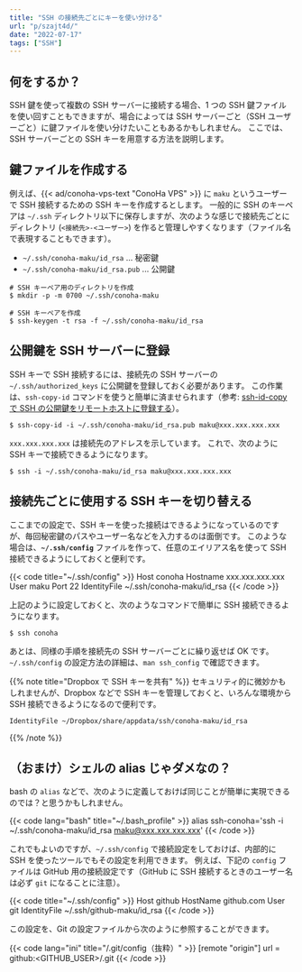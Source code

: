 ```yaml
---
title: "SSH の接続先ごとにキーを使い分ける"
url: "p/szajt4d/"
date: "2022-07-17"
tags: ["SSH"]
---
```


何をするか？
----

SSH 鍵を使って複数の SSH サーバーに接続する場合、1 つの SSH 鍵ファイルを使い回すこともできますが、場合によっては SSH サーバーごと（SSH ユーザーごと）に鍵ファイルを使い分けたいこともあるかもしれません。
ここでは、SSH サーバーごとの SSH キーを用意する方法を説明します。


鍵ファイルを作成する
----

例えば、{{< ad/conoha-vps-text "ConoHa VPS" >}} に `maku` というユーザーで SSH 接続するための SSH キーを作成するとします。
一般的に SSH のキーペアは `~/.ssh` ディレクトリ以下に保存しますが、次のような感じで接続先ごとにディレクトリ (`<接続先>-<ユーザー>`) を作ると管理しやすくなります（ファイル名で表現することもできます）。

- `~/.ssh/conoha-maku/id_rsa` ... 秘密鍵
- `~/.ssh/conoha-maku/id_rsa.pub` ... 公開鍵

```console
# SSH キーペア用のディレクトリを作成
$ mkdir -p -m 0700 ~/.ssh/conoha-maku

# SSH キーペアを作成
$ ssh-keygen -t rsa -f ~/.ssh/conoha-maku/id_rsa
```


公開鍵を SSH サーバーに登録
----

SSH キーで SSH 接続するには、接続先の SSH サーバーの `~/.ssh/authorized_keys` に公開鍵を登録しておく必要があります。
この作業は、`ssh-copy-id` コマンドを使うと簡単に済ませられます（参考: [ssh-id-copy で SSH の公開鍵をリモートホストに登録する](/p/2mzbmw8/)）。

```console
$ ssh-copy-id -i ~/.ssh/conoha-maku/id_rsa.pub maku@xxx.xxx.xxx.xxx
```

`xxx.xxx.xxx.xxx` は接続先のアドレスを示しています。
これで、次のように SSH キーで接続できるようになります。

```console
$ ssh -i ~/.ssh/conoha-maku/id_rsa maku@xxx.xxx.xxx.xxx
```


接続先ごとに使用する SSH キーを切り替える
----

ここまでの設定で、SSH キーを使った接続はできるようになっているのですが、毎回秘密鍵のパスやユーザー名などを入力するのは面倒です。
このような場合は、__`~/.ssh/config`__ ファイルを作って、任意のエイリアス名を使って SSH 接続できるようにしておくと便利です。

{{< code title="~/.ssh/config" >}}
Host conoha
    Hostname xxx.xxx.xxx.xxx
    User maku
    Port 22
    IdentityFile ~/.ssh/conoha-maku/id_rsa
{{< /code >}}

上記のように設定しておくと、次のようなコマンドで簡単に SSH 接続できるようになります。

```console
$ ssh conoha
```

あとは、同様の手順を接続先の SSH サーバーごとに繰り返せば OK です。
`~/.ssh/config` の設定方法の詳細は、`man ssh_config` で確認できます。

{{% note title="Dropbox で SSH キーを共有" %}}
セキュリティ的に微妙かもしれませんが、Dropbox などで SSH キーを管理しておくと、いろんな環境から SSH 接続できるようになるので便利です。

```
IdentityFile ~/Dropbox/share/appdata/ssh/conoha-maku/id_rsa
```
{{% /note %}}


（おまけ）シェルの alias じゃダメなの？
----

bash の `alias` などで、次のように定義しておけば同じことが簡単に実現できるのでは？と思うかもしれません。

{{< code lang="bash" title="~/.bash_profile" >}}
alias ssh-conoha='ssh -i ~/.ssh/conoha-maku/id_rsa maku@xxx.xxx.xxx.xxx'
{{< /code >}}

これでもよいのですが、`~/.ssh/config` で接続設定をしておけば、内部的に SSH を使ったツールでもその設定を利用できます。
例えば、下記の `config` ファイルは GitHub 用の接続設定です（GitHub に SSH 接続するときのユーザー名は必ず `git` になることに注意）。

{{< code title="~/.ssh/config" >}}
Host github
    HostName github.com
    User git
    IdentityFile ~/.ssh/github-maku/id_rsa
{{< /code >}}

この設定を、Git の設定ファイルから次のように参照することができます。

{{< code lang="ini" title="<REPO>/.git/config（抜粋）" >}}
[remote "origin"]
    url = github:<GITHUB_USER>/<REPO>.git
{{< /code >}}

